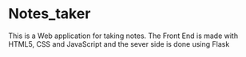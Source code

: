 # Notes_taker
This is a Web application for taking notes. The Front End is made with HTML5, CSS and JavaScript and the sever side is done using Flask 
